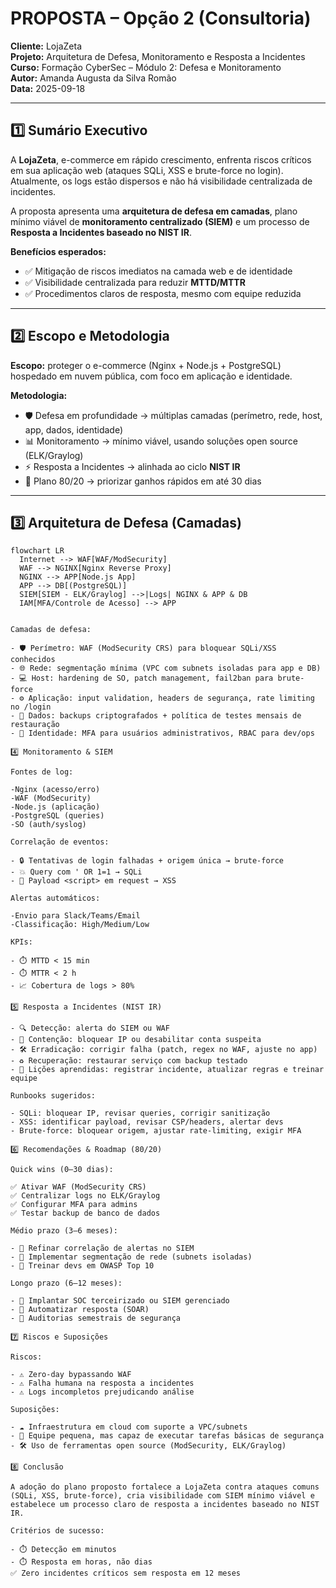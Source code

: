 # PROPOSTA – Opção 2 (Consultoria)

**Cliente:** LojaZeta  
**Projeto:** Arquitetura de Defesa, Monitoramento e Resposta a Incidentes  
**Curso:** Formação CyberSec – Módulo 2: Defesa e Monitoramento  
**Autor:** Amanda Augusta da Silva Romão  
**Data:** 2025-09-18

---

## 1️⃣ Sumário Executivo

A **LojaZeta**, e-commerce em rápido crescimento, enfrenta riscos críticos em sua aplicação web (ataques SQLi, XSS e brute-force no login). Atualmente, os logs estão dispersos e não há visibilidade centralizada de incidentes.  

A proposta apresenta uma **arquitetura de defesa em camadas**, plano mínimo viável de **monitoramento centralizado (SIEM)** e um processo de **Resposta a Incidentes baseado no NIST IR**.  

**Benefícios esperados:**  
- ✅ Mitigação de riscos imediatos na camada web e de identidade  
- ✅ Visibilidade centralizada para reduzir **MTTD/MTTR**  
- ✅ Procedimentos claros de resposta, mesmo com equipe reduzida  

---

## 2️⃣ Escopo e Metodologia

**Escopo:** proteger o e-commerce (Nginx + Node.js + PostgreSQL) hospedado em nuvem pública, com foco em aplicação e identidade.  

**Metodologia:**  
- 🛡️ Defesa em profundidade → múltiplas camadas (perímetro, rede, host, app, dados, identidade)  
- 📊 Monitoramento → mínimo viável, usando soluções open source (ELK/Graylog)  
- ⚡ Resposta a Incidentes → alinhada ao ciclo **NIST IR**  
- 🚀 Plano 80/20 → priorizar ganhos rápidos em até 30 dias  

---


## 3️⃣ Arquitetura de Defesa (Camadas)

```mermaid
flowchart LR
  Internet --> WAF[WAF/ModSecurity]
  WAF --> NGINX[Nginx Reverse Proxy]
  NGINX --> APP[Node.js App]
  APP --> DB[(PostgreSQL)]
  SIEM[SIEM - ELK/Graylog] -->|Logs| NGINX & APP & DB
  IAM[MFA/Controle de Acesso] --> APP


Camadas de defesa:

- 🛡️ Perímetro: WAF (ModSecurity CRS) para bloquear SQLi/XSS conhecidos
- 🌐 Rede: segmentação mínima (VPC com subnets isoladas para app e DB)
- 💻 Host: hardening de SO, patch management, fail2ban para brute-force
- ⚙️ Aplicação: input validation, headers de segurança, rate limiting no /login
- 💾 Dados: backups criptografados + política de testes mensais de restauração
- 👤 Identidade: MFA para usuários administrativos, RBAC para dev/ops

4️⃣ Monitoramento & SIEM

Fontes de log:

-Nginx (acesso/erro)
-WAF (ModSecurity)
-Node.js (aplicação)
-PostgreSQL (queries)
-SO (auth/syslog)

Correlação de eventos:

- 🔒 Tentativas de login falhadas + origem única → brute-force
- 💥 Query com ' OR 1=1 → SQLi
- 📝 Payload <script> em request → XSS

Alertas automáticos:

-Envio para Slack/Teams/Email
-Classificação: High/Medium/Low

KPIs:

- ⏱️ MTTD < 15 min
- ⏱️ MTTR < 2 h
- 📈 Cobertura de logs > 80%

5️⃣ Resposta a Incidentes (NIST IR)

- 🔍 Detecção: alerta do SIEM ou WAF
- 🚧 Contenção: bloquear IP ou desabilitar conta suspeita
- 🛠️ Erradicação: corrigir falha (patch, regex no WAF, ajuste no app)
- ♻️ Recuperação: restaurar serviço com backup testado
- 📖 Lições aprendidas: registrar incidente, atualizar regras e treinar equipe

Runbooks sugeridos:

- SQLi: bloquear IP, revisar queries, corrigir sanitização
- XSS: identificar payload, revisar CSP/headers, alertar devs
- Brute-force: bloquear origem, ajustar rate-limiting, exigir MFA

6️⃣ Recomendações & Roadmap (80/20)

Quick wins (0–30 dias):

✅ Ativar WAF (ModSecurity CRS)
✅ Centralizar logs no ELK/Graylog
✅ Configurar MFA para admins
✅ Testar backup de banco de dados

Médio prazo (3–6 meses):

- 🔧 Refinar correlação de alertas no SIEM
- 🔧 Implementar segmentação de rede (subnets isoladas)
- 🔧 Treinar devs em OWASP Top 10

Longo prazo (6–12 meses):

- 🏢 Implantar SOC terceirizado ou SIEM gerenciado
- 🤖 Automatizar resposta (SOAR)
- 📅 Auditorias semestrais de segurança

7️⃣ Riscos e Suposições

Riscos:

- ⚠️ Zero-day bypassando WAF
- ⚠️ Falha humana na resposta a incidentes
- ⚠️ Logs incompletos prejudicando análise

Suposições:

- ☁️ Infraestrutura em cloud com suporte a VPC/subnets
- 👥 Equipe pequena, mas capaz de executar tarefas básicas de segurança
- 🛠️ Uso de ferramentas open source (ModSecurity, ELK/Graylog)

8️⃣ Conclusão

A adoção do plano proposto fortalece a LojaZeta contra ataques comuns (SQLi, XSS, brute-force), cria visibilidade com SIEM mínimo viável e estabelece um processo claro de resposta a incidentes baseado no NIST IR.

Critérios de sucesso:

- ⏱️ Detecção em minutos
- ⏱️ Resposta em horas, não dias
✅ Zero incidentes críticos sem resposta em 12 meses

